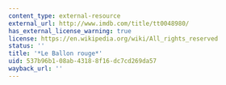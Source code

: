 ```yaml
---
content_type: external-resource
external_url: http://www.imdb.com/title/tt0048980/
has_external_license_warning: true
license: https://en.wikipedia.org/wiki/All_rights_reserved
status: ''
title: '*Le Ballon rouge*'
uid: 537b96b1-08ab-4318-8f16-dc7cd269da57
wayback_url: ''
---
```

